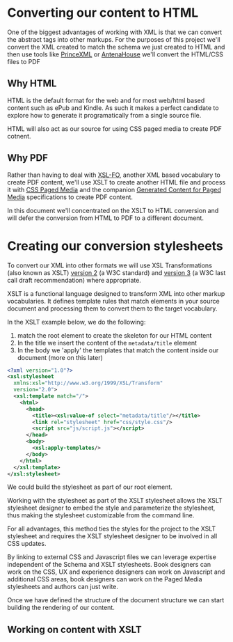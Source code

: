 # Converting our content to HTML

One of the biggest advantages of working with XML is that we can convert the abstract tags into other markups. For the purposes of this project we'll convert the XML created to match the schema we just created to HTML and then use tools like [PrinceXML](http://www.princexml.com) or [AntenaHouse](http://www.antennahouse.com) we'll convert the HTML/CSS files to PDF

## Why HTML

HTML is the default format for the web and for most web/html based content such as ePub and Kindle. As such it makes a perfect candidate to explore how to generate it programatically from a single source file. 

HTML will also act as our source for using CSS paged media to create PDF cotnent.

## Why PDF

Rather than having to deal with [XSL-FO](http://www.w3.org/TR/2006/REC-xsl11-20061205/), another XML based vocabulary to create PDF content, we'll use XSLT to create another HTML file and process it with [CSS Paged Media](http://dev.w3.org/csswg/css-page-3/) and the companion [Generated Content for Paged Media](http://www.w3.org/TR/css-gcpm-3/) specifications to create PDF content. 

In this document we'll concentrated on the XSLT to HTML conversion and will defer the conversion from HTML to PDF to a different document.

# Creating our conversion stylesheets

To convert our XML into other formats we will use XSL Transformations (also known as XSLT) [version 2](http://www.w3.org/TR/xslt) (a W3C standard) and [version 3](http://www.w3.org/TR/xslt-30/) (a W3C last call draft recommendation) where appropriate.

XSLT is a functional language designed to transform XML into other markup vocabularies. It defines template rules that match elements in your source document and processing them to convert them to the target vocabulary. 

In the XSLT example below, we do the following:

1. match the root element to create the skeleton for our HTML content
2. In the title we insert the content of the `metadata/title` element
3. In the body we 'apply' the templates that match the content inside our document (more on this later)

```xml
<?xml version="1.0"?>
<xsl:stylesheet 
  xmlns:xsl="http://www.w3.org/1999/XSL/Transform" 
  version="2.0">
  <xsl:template match="/">
    <html>
      <head>
        <title><xsl:value-of select="metadata/title"/></title>
        <link rel="stylesheet" href="css/style.css"/>
        <script src="js/script.js"></script>
      </head>
      <body>
        <xsl:apply-templates/>
      </body>
    </html>
  </xsl:template>
</xsl:stylesheet>
```

We could build the stylesheet as part of our root element. 

Working with the stylesheet as part of the XSLT stylesheet allows the XSLT stylesheet designer to embed the style and parameterize the stylesheet, thus making the stylesheet customizable from the command line. 

For all advantages, this method ties the styles for the project to the XSLT stylesheet and requires the XSLT stylesheet designer to be involved in all CSS updates. 

By linking to external CSS and Javascript files we can leverage expertise independent of the Schema and XSLT stylesheets. Book designers can work on the CSS, UX and experience designers can work on Javascript and additional CSS areas, book designers can work on the Paged Media stylesheets and authors can just write.

Once we have defined the structure of the document structure we can start building the rendering of our content. 

## Working on content with XSLT



